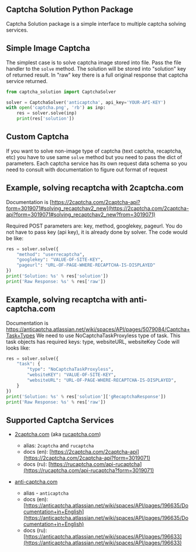 ## Captcha Solution Python Package

Captcha Solution package is a simple interface to multiple captcha solving services.

## Simple Image Captcha

The simplest case is to solve captcha image stored into file.
Pass the file handler to the `solve` method. The solution will
be stored into "solution" key of returned result. In "raw" key
there is a full original response that captcha service returned.

```python
from captcha_solution import CaptchaSolver

solver = CaptchaSolver('anticaptcha', api_key='YOUR-API-KEY')
with open('captcha.png', 'rb') as inp:
    res = solver.solve(inp)
    print(res['solution'])
```

## Custom Captcha

If you want to solve non-image type of captcha (text captcha, recaptcha, etc) you have to
use same `solve` method but you need to pass the dict of parameters. Each captcha service has its own
request data schema so you need to consult with documentation to figure out format of request

## Example, solving recaptcha with 2captcha.com

Documentation is [https://2captcha.com/2captcha-api?form=3019071#solving_recaptchav2_new](https://2captcha.com/2captcha-api?form=3019071#solving_recaptchav2_new?from=3019071)

Required POST parameters are: key, method, googlekey, pageurl.
You do not have to pass key (api key), it is already done by solver. The code would be like:

```python
res = solver.solve({
    "method": "userrecaptcha",
    "googlekey": "VALUE-OF-SITE-KEY",
    "pageurl": "URL-OF-PAGE-WHERE-RECAPTCHA-IS-DISPLAYED"
})
print('Solution: %s' % res['solution'])
print('Raw Response: %s' % res['raw'])
```

## Example, solving recaptcha with anti-captcha.com

Documentation is https://anticaptcha.atlassian.net/wiki/spaces/API/pages/5079084/Captcha+Task+Types
We need to use NoCaptchaTaskProxyless type of task.
This task objects has required keys: type, websiteURL, websiteKey
Code will looks like:
```python
res = solver.solve({
    "task": {
        "type": "NoCaptchaTaskProxyless",
        "websiteKEY": "VALUE-OF-SITE-KEY",
        "websiteURL": "URL-OF-PAGE-WHERE-RECAPTCHA-IS-DISPLAYED",
    }
})
print('Solution: %s' % res['solution']['gRecaptchaResponse'])
print('Raw Response: %s' % res['raw'])
```

## Supported Captcha Services

* [2captcha.com](https://2captcha.com?from=3019071) (aka [rucaptcha.com](https://rucaptcha.com?from=3019071))
  * alias: `2captcha` and `rucaptcha`
  * docs (en): [https://2captcha.com/2captcha-api](https://2captcha.com/2captcha-api?form=3019071)
  * docs (ru): [https://rucaptcha.com/api-rucaptcha](https://rucaptcha.com/api-rucaptcha?form=3019071)

* [anti-captcha.com](http://getcaptchasolution.com/ijykrofoxz)
  * alias - `anticaptcha`
  * docs (en): [https://anticaptcha.atlassian.net/wiki/spaces/API/pages/196635/Documentation+in+English](https://anticaptcha.atlassian.net/wiki/spaces/API/pages/196635/Documentation+in+English)
  * docs (ru): [https://anticaptcha.atlassian.net/wiki/spaces/API/pages/196633](https://anticaptcha.atlassian.net/wiki/spaces/API/pages/196633)
